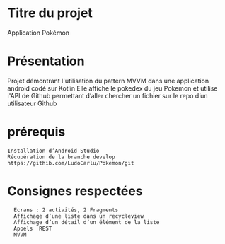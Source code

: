 # Titre du projet 
Application Pokémon 

# Présentation 
Projet démontrant l'utilisation du pattern MVVM dans une application android codé sur Kotlin
Elle affiche le pokedex du jeu Pokemon et utilise l'API de Github permettant d’aller chercher un fichier sur le repo d’un utilisateur Github 
#  prérequis
    Installation d’Android Studio
    Récupération de la branche develop   
    https://githib.com/LudoCarlu/Pokemon/git 

 # Consignes respectées 
      Ecrans : 2 activités, 2 Fragments 
      Affichage d’une liste dans un recycleview 
      Affichage d’un détail d’un élément de la liste 
      Appels  REST 
      MVVM 

